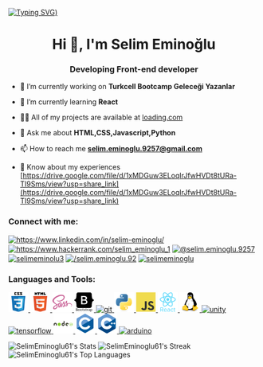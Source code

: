 [![Typing SVG](https://readme-typing-svg.demolab.com?font=Fira+Code&pause=1000&background=34BACA00&center=true&vCenter=true&width=447&lines=Hello%2C+I+am+Selim+Emino%C4%9Flu;I'm+Front-End+Developer;So+Developing+Front-End+Developer+%3A))](https://git.io/typing-svg)


<h1 align="center">Hi 👋, I'm Selim Eminoğlu</h1>
<h3 align="center">Developing Front-end developer</h3>

- 🔭 I’m currently working on **Turkcell Bootcamp Geleceği Yazanlar**

- 🌱 I’m currently learning **React**

- 👨‍💻 All of my projects are available at [loading.com](loading.com)

- 💬 Ask me about **HTML,CSS,Javascript,Python**

- 📫 How to reach me **selim.eminoglu.9257@gmail.com**

- 📄 Know about my experiences [https://drive.google.com/file/d/1xMDGuw3ELoqlrJfwHVDt8tURa-TI9Sms/view?usp=share_link](https://drive.google.com/file/d/1xMDGuw3ELoqlrJfwHVDt8tURa-TI9Sms/view?usp=share_link)

<h3 align="left">Connect with me:</h3>
<p align="left">
<a href="https://linkedin.com/in/selim-eminoglu/" target="blank"><img align="center" src="https://raw.githubusercontent.com/rahuldkjain/github-profile-readme-generator/master/src/images/icons/Social/linked-in-alt.svg" alt="https://www.linkedin.com/in/selim-eminoglu/" height="30" width="40" /></a>
<a href="https://www.hackerrank.com/selim_eminoglu_1" target="blank"><img align="center" src="https://raw.githubusercontent.com/rahuldkjain/github-profile-readme-generator/master/src/images/icons/Social/hackerrank.svg" alt="https://www.hackerrank.com/selim_eminoglu_1" height="30" width="40" /></a>
<a href="https://medium.com/@selim.eminoglu.9257" target="blank"><img align="center" src="https://raw.githubusercontent.com/rahuldkjain/github-profile-readme-generator/master/src/images/icons/Social/medium.svg" alt="@selim.eminoglu.9257" height="30" width="40" /></a>
<a href="https://twitter.com/selimeminolu3" target="blank"><img align="center" src="https://raw.githubusercontent.com/rahuldkjain/github-profile-readme-generator/master/src/images/icons/Social/twitter.svg" alt="selimeminolu3" height="30" width="40" /></a>
<a href="https://fb.com/selim.eminoglu.92" target="blank"><img align="center" src="https://raw.githubusercontent.com/rahuldkjain/github-profile-readme-generator/master/src/images/icons/Social/facebook.svg" alt="/selim.eminoglu.92" height="30" width="40" /></a>
<a href="https://instagram.com/selimeminoglu/" target="blank"><img align="center" src="https://raw.githubusercontent.com/rahuldkjain/github-profile-readme-generator/master/src/images/icons/Social/instagram.svg" alt="selimeminoglu" height="30" width="40" /></a>
</p>

<h3 align="left">Languages and Tools:</h3>
<p align="left"> 
<a href="https://www.w3schools.com/css/" target="_blank" rel="noreferrer"> <img src="https://raw.githubusercontent.com/devicons/devicon/master/icons/css3/css3-original-wordmark.svg" alt="css3" width="40" height="40"/> </a> 
<a href="https://www.w3.org/html/" target="_blank" rel="noreferrer"> <img src="https://raw.githubusercontent.com/devicons/devicon/master/icons/html5/html5-original-wordmark.svg" alt="html5" width="40" height="40"/> </a>
<a href="https://sass-lang.com" target="_blank" rel="noreferrer"> <img src="https://raw.githubusercontent.com/devicons/devicon/master/icons/sass/sass-original.svg" alt="sass" width="40" height="40"/> </a> 
<a href="https://getbootstrap.com" target="_blank" rel="noreferrer"> <img src="https://raw.githubusercontent.com/devicons/devicon/master/icons/bootstrap/bootstrap-plain-wordmark.svg" alt="bootstrap" width="40" height="40"/> </a> 
<a href="https://git-scm.com/" target="_blank" rel="noreferrer"> <img src="https://www.vectorlogo.zone/logos/git-scm/git-scm-icon.svg" alt="git" width="40" height="40"/> </a>
<a href="https://www.python.org" target="_blank" rel="noreferrer"> <img src="https://raw.githubusercontent.com/devicons/devicon/master/icons/python/python-original.svg" alt="python" width="40" height="40"/> </a> 
<a href="https://developer.mozilla.org/en-US/docs/Web/JavaScript" target="_blank" rel="noreferrer"> <img src="https://raw.githubusercontent.com/devicons/devicon/master/icons/javascript/javascript-original.svg" alt="javascript" width="40" height="40"/> </a> 
<a href="https://reactjs.org/" target="_blank" rel="noreferrer"> <img src="https://raw.githubusercontent.com/devicons/devicon/master/icons/react/react-original-wordmark.svg" alt="react" width="40" height="40"/> </a> 
<a href="https://www.linux.org/" target="_blank" rel="noreferrer"> <img src="https://raw.githubusercontent.com/devicons/devicon/master/icons/linux/linux-original.svg" alt="linux" width="40" height="40"/> </a> 
<a href="https://unity.com/" target="_blank" rel="noreferrer"> <img src="https://www.vectorlogo.zone/logos/unity3d/unity3d-icon.svg" alt="unity" width="40" height="40"/> </a> 
<a href="https://www.tensorflow.org" target="_blank" rel="noreferrer"> <img src="https://www.vectorlogo.zone/logos/tensorflow/tensorflow-icon.svg" alt="tensorflow" width="40" height="40"/> </a> 
<a href="https://nodejs.org" target="_blank" rel="noreferrer"> <img src="https://raw.githubusercontent.com/devicons/devicon/master/icons/nodejs/nodejs-original-wordmark.svg" alt="nodejs" width="40" height="40"/> </a>
<a href="https://www.cprogramming.com/" target="_blank" rel="noreferrer"> <img src="https://raw.githubusercontent.com/devicons/devicon/master/icons/c/c-original.svg" alt="c" width="40" height="40"/> </a> 
<a href="https://www.w3schools.com/cpp/" target="_blank" rel="noreferrer"> <img src="https://raw.githubusercontent.com/devicons/devicon/master/icons/cplusplus/cplusplus-original.svg" alt="cplusplus" width="40" height="40"/> </a>
<a href="https://www.arduino.cc/" target="_blank" rel="noreferrer"> <img src="https://cdn.worldvectorlogo.com/logos/arduino-1.svg" alt="arduino" width="40" height="40"/> </a>
</p>

![SelimEminoglu61's Stats](https://github-readme-stats.vercel.app/api?username=SelimEminoglu61&theme=vue-dark&show_icons=true&hide_border=true&count_private=true)
![SelimEminoglu61's Streak](https://github-readme-streak-stats.herokuapp.com/?user=SelimEminoglu61&theme=vue-dark&hide_border=true)
![SelimEminoglu61's Top Languages](https://github-readme-stats.vercel.app/api/top-langs/?username=SelimEminoglu61&theme=vue-dark&show_icons=true&hide_border=true&layout=compact)
